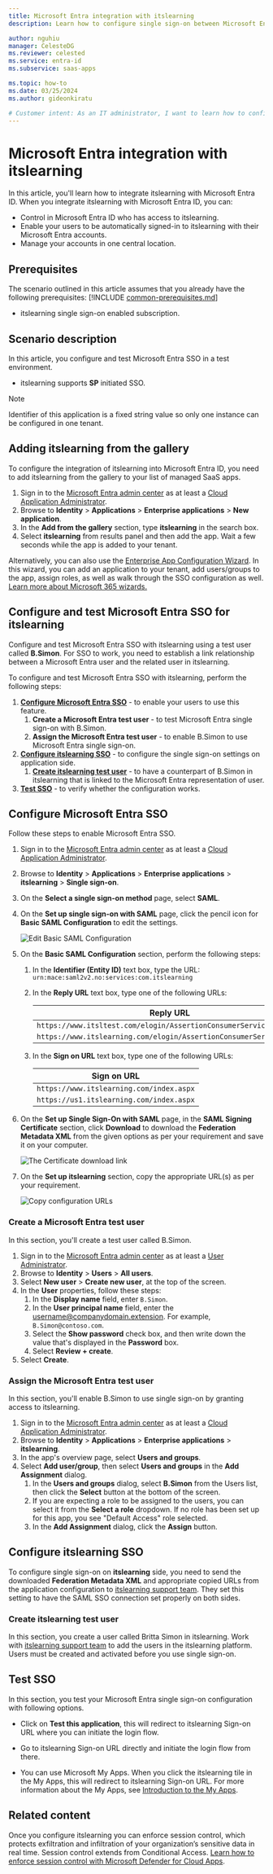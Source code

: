 ```yaml
---
title: Microsoft Entra integration with itslearning
description: Learn how to configure single sign-on between Microsoft Entra ID and itslearning.

author: nguhiu
manager: CelesteDG
ms.reviewer: celested
ms.service: entra-id
ms.subservice: saas-apps

ms.topic: how-to
ms.date: 03/25/2024
ms.author: gideonkiratu

# Customer intent: As an IT administrator, I want to learn how to configure single sign-on between Microsoft Entra ID and itslearning so that I can control who has access to itslearning, enable automatic sign-in with Microsoft Entra accounts, and manage my accounts in one central location.
---
```

# Microsoft Entra integration with itslearning

In this article,  you'll learn how to integrate itslearning with Microsoft Entra ID. When you integrate itslearning with Microsoft Entra ID, you can:

* Control in Microsoft Entra ID who has access to itslearning.
* Enable your users to be automatically signed-in to itslearning with their Microsoft Entra accounts.
* Manage your accounts in one central location.

## Prerequisites
The scenario outlined in this article assumes that you already have the following prerequisites:
[!INCLUDE [common-prerequisites.md](~/identity/saas-apps/includes/common-prerequisites.md)]
* itslearning single sign-on enabled subscription.

## Scenario description

In this article,  you configure and test Microsoft Entra SSO in a test environment.

* itslearning supports **SP** initiated SSO.

> [!NOTE]
> Identifier of this application is a fixed string value so only one instance can be configured in one tenant.

## Adding itslearning from the gallery

To configure the integration of itslearning into Microsoft Entra ID, you need to add itslearning from the gallery to your list of managed SaaS apps.

1. Sign in to the [Microsoft Entra admin center](https://entra.microsoft.com) as at least a [Cloud Application Administrator](~/identity/role-based-access-control/permissions-reference.md#cloud-application-administrator).
1. Browse to **Identity** > **Applications** > **Enterprise applications** > **New application**.
1. In the **Add from the gallery** section, type **itslearning** in the search box.
1. Select **itslearning** from results panel and then add the app. Wait a few seconds while the app is added to your tenant.

 Alternatively, you can also use the [Enterprise App Configuration Wizard](https://portal.office.com/AdminPortal/home?Q=Docs#/azureadappintegration). In this wizard, you can add an application to your tenant, add users/groups to the app, assign roles, as well as walk through the SSO configuration as well. [Learn more about Microsoft 365 wizards.](/microsoft-365/admin/misc/azure-ad-setup-guides)

<a name='configure-and-test-azure-ad-sso-for-itslearning'></a>

## Configure and test Microsoft Entra SSO for itslearning

Configure and test Microsoft Entra SSO with itslearning using a test user called **B.Simon**. For SSO to work, you need to establish a link relationship between a Microsoft Entra user and the related user in itslearning.

To configure and test Microsoft Entra SSO with itslearning, perform the following steps:

1. **[Configure Microsoft Entra SSO](#configure-azure-ad-sso)** - to enable your users to use this feature.
    1. **Create a Microsoft Entra test user** - to test Microsoft Entra single sign-on with B.Simon.
    1. **Assign the Microsoft Entra test user** - to enable B.Simon to use Microsoft Entra single sign-on.
1. **[Configure itslearning SSO](#configure-itslearning-sso)** - to configure the single sign-on settings on application side.
    1. **[Create itslearning test user](#create-itslearning-test-user)** - to have a counterpart of B.Simon in itslearning that is linked to the Microsoft Entra representation of user.
1. **[Test SSO](#test-sso)** - to verify whether the configuration works.

<a name='configure-azure-ad-sso'></a>

## Configure Microsoft Entra SSO

Follow these steps to enable Microsoft Entra SSO.

1. Sign in to the [Microsoft Entra admin center](https://entra.microsoft.com) as at least a [Cloud Application Administrator](~/identity/role-based-access-control/permissions-reference.md#cloud-application-administrator).
1. Browse to **Identity** > **Applications** > **Enterprise applications** > **itslearning** > **Single sign-on**.
1. On the **Select a single sign-on method** page, select **SAML**.
1. On the **Set up single sign-on with SAML** page, click the pencil icon for **Basic SAML Configuration** to edit the settings.

   ![Edit Basic SAML Configuration](common/edit-urls.png)

1. On the **Basic SAML Configuration** section, perform the following steps:

    1. In the **Identifier (Entity ID)** text box, type the URL:
    `urn:mace:saml2v2.no:services:com.itslearning`

    1. In the **Reply URL** text box, type one of the following URLs:

       | Reply URL |
       |-------------|
       | `https://www.itsltest.com/elogin/AssertionConsumerService.aspx` |
       | `https://www.itslearning.com/elogin/AssertionConsumerService.aspx` |

    1. In the **Sign on URL** text box, type one of the following URLs:

       | Sign on URL |
       |-------------|
       | `https://www.itslearning.com/index.aspx` |
       | `https://us1.itslearning.com/index.aspx` |

1. On the **Set up Single Sign-On with SAML** page, in the **SAML Signing Certificate** section, click **Download** to download the **Federation Metadata XML** from the given options as per your requirement and save it on your computer.

    ![The Certificate download link](common/metadataxml.png)

6. On the **Set up itslearning** section, copy the appropriate URL(s) as per your requirement.

    ![Copy configuration URLs](common/copy-configuration-urls.png)

<a name='create-an-azure-ad-test-user'></a>

### Create a Microsoft Entra test user

In this section, you'll create a test user called B.Simon.

1. Sign in to the [Microsoft Entra admin center](https://entra.microsoft.com) as at least a [User Administrator](~/identity/role-based-access-control/permissions-reference.md#user-administrator).
1. Browse to **Identity** > **Users** > **All users**.
1. Select **New user** > **Create new user**, at the top of the screen.
1. In the **User** properties, follow these steps:
   1. In the **Display name** field, enter `B.Simon`.  
   1. In the **User principal name** field, enter the username@companydomain.extension. For example, `B.Simon@contoso.com`.
   1. Select the **Show password** check box, and then write down the value that's displayed in the **Password** box.
   1. Select **Review + create**.
1. Select **Create**.

<a name='assign-the-azure-ad-test-user'></a>

### Assign the Microsoft Entra test user

In this section, you'll enable B.Simon to use single sign-on by granting access to itslearning.

1. Sign in to the [Microsoft Entra admin center](https://entra.microsoft.com) as at least a [Cloud Application Administrator](~/identity/role-based-access-control/permissions-reference.md#cloud-application-administrator).
1. Browse to **Identity** > **Applications** > **Enterprise applications** > **itslearning**.
1. In the app's overview page, select **Users and groups**.
1. Select **Add user/group**, then select **Users and groups** in the **Add Assignment** dialog.
   1. In the **Users and groups** dialog, select **B.Simon** from the Users list, then click the **Select** button at the bottom of the screen.
   1. If you are expecting a role to be assigned to the users, you can select it from the **Select a role** dropdown. If no role has been set up for this app, you see "Default Access" role selected.
   1. In the **Add Assignment** dialog, click the **Assign** button.

## Configure itslearning SSO

To configure single sign-on on **itslearning** side, you need to send the downloaded **Federation Metadata XML** and appropriate copied URLs from the application configuration to [itslearning support team](mailto:support@itslearning.com). They set this setting to have the SAML SSO connection set properly on both sides.

### Create itslearning test user

In this section, you create a user called Britta Simon in itslearning. Work with [itslearning support team](mailto:support@itslearning.com) to add the users in the itslearning platform. Users must be created and activated before you use single sign-on.

## Test SSO

In this section, you test your Microsoft Entra single sign-on configuration with following options. 

* Click on **Test this application**, this will redirect to itslearning Sign-on URL where you can initiate the login flow. 

* Go to itslearning Sign-on URL directly and initiate the login flow from there.

* You can use Microsoft My Apps. When you click the itslearning tile in the My Apps, this will redirect to itslearning Sign-on URL. For more information about the My Apps, see [Introduction to the My Apps](https://support.microsoft.com/account-billing/sign-in-and-start-apps-from-the-my-apps-portal-2f3b1bae-0e5a-4a86-a33e-876fbd2a4510).

## Related content

Once you configure itslearning you can enforce session control, which protects exfiltration and infiltration of your organization’s sensitive data in real time. Session control extends from Conditional Access. [Learn how to enforce session control with Microsoft Defender for Cloud Apps](/cloud-app-security/proxy-deployment-any-app).
